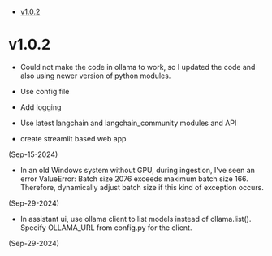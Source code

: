 <!-- TOC -->

- [v1.0.2](#v102)

<!-- /TOC -->

# v1.0.2

* Could not make the code in ollama to work, so I updated the code and also
using newer version of python modules.

* Use config file 

* Add logging

* Use latest langchain and langchain_community modules and API

* create streamlit based web app

(Sep-15-2024)

* In an old Windows system without GPU, during ingestion, I've seen an error
ValueError: Batch size 2076 exceeds maximum batch size 166. Therefore,
dynamically adjust batch size if this kind of exception occurs.

(Sep-29-2024)

* In assistant ui, use ollama client to list models instead of ollama.list().
Specify OLLAMA_URL from config.py for the client.

(Sep-29-2024)

